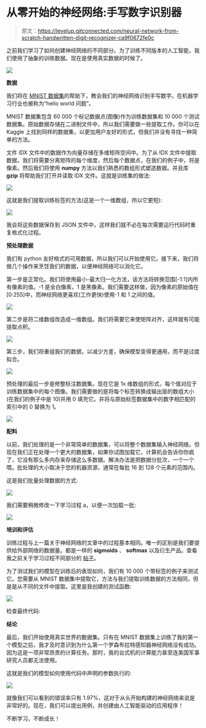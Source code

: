 # 从零开始的神经网络:手写数字识别器

> 原文：<https://levelup.gitconnected.com/neural-network-from-scratch-handwritten-digit-recognizer-ca9f0672fe0c>

之前我们学习了如何创建神经网络的不同部分。为了训练不同版本的人工智能，我们使用了抽象的训练数据。现在是使用真实数据的时候了。

![](img/f842ebc3d591315215246788dcb2807c.png)

**数据**

我们将在 [MNIST 数据集](http://yann.lecun.com/exdb/mnist/)的帮助下，教会我们的神经网络识别手写数字。在机器学习行业也被称为“hello world 问题”。

MNIST 数据集包含 60 000 个标记数据点(图像)作为训练数据集和 10 000 个测试数据集。原始数据存储在二进制文件中，所以我们需要做一些提取工作。你可以在 Kaggle 上找到同样的数据集，以更加用户友好的形式，但我们并没有寻找一种简单的方法。

文件 IDX 文件中的数据作为向量存储在多维矩阵空间中。为了从 IDX 文件中提取数据，我们将需要分离矩阵的每个维度，然后每个数据点，在我们的例子中，将是像素。然后我们将使用 **numpy** 方法以我们熟悉的数组形式塑造数据。并且库 **gzip** 将帮助我们打开并读取 IDX 文件。这就是训练集的做法:

![](img/4fd88c8802d8c0ddae9df5ca30c1c449.png)

这就是我们提取训练标签的方法(这是一个一维数组，所以它更短):

![](img/c55c24ae8b8f88267e77d708c00003e6.png)

我会将这些数据保存到 JSON 文件中，这样我们就不必在每次需要运行代码时重复格式化过程。

**预处理数据**

我们有 python 友好格式的可用数据，所以我们可以开始使用它。接下来，我们将做几个操作来烹饪我们的数据，以便神经网络可以消化它。

第一步是正常化。我们将使用最小-最大归一化方法，该方法将转换范围[-1:1]内所有像素的值。-1 是全白像素，1 是黑像素。我们需要这样做，因为像素的原始值在[0:255]中，而神经网络更喜欢(工作更快)使用-1 和 1 之间的值。

![](img/9ca499ea51c251d2717728dc0a8b5cb9.png)

第二步是将二维数组改造成一维数组。我们将需要它来使矩阵对齐，这样就有可能提取点积。

![](img/eef6fd095d5dcfccf88692c88345b395.png)

第三步，我们将重组我们的数据，以减少方差，确保模型变得更通用，而不是过度拟合。

![](img/6172716b8f47c38f339cab38d9348dc4.png)

预处理的最后一步是修整标注数据集。现在它是 1x 维数组的形式，每个值对应于训练数据集中的每个图像。我们需要做的是将每个标签转换成输出层的数组大小(在我们的例子中是 10)并用 0 填充它。并将与原始标签数据集中的数字相匹配的索引中的 0 替换为 1。

![](img/a7f803ac740eb7d2778a3b417a4abc57.png)

**配料**

以前，我们处理的是一个非常简单的数据集，可以将整个数据集输入神经网络。但现在我们正在处理一个更大的数据集，如果你试图加载它，计算机会告诉你你疯了，它没有那么多内存来存储这么多数据。解决办法是把数据分批次，一个一个喂。批处理的大小取决于您的机器资源，通常在每批 16 到 128 个元素的范围内。

这是我们批量处理数据的方式:

![](img/b91a5856ad0d6add15d5f6375eec768f.png)

我们需要稍微修改一下学习过程 a，以便一次加载一批:

![](img/5c931f73b2820d39930c68d7d72f9eef.png)

**培训和评估**

训练过程与上一篇关于神经网络的文章中的过程基本相同。唯一的区别是我们要提供给外部网络的数据量。都是一样的 **sigmoids** 、 **softmax** 以及衍生产品。查看我之前关于学习过程不同部分的 [帖子](/neural-network-from-scratch-multiply-entities-classification-72f7d5f4c2e)。

为了测试我们的模型在训练后的表现如何，我们有 10 000 个带标签的例子来测试它。您需要从 MNIST 数据集中提取它，方法与我们提取训练数据的方法相同，但是是从不同的文件中提取。这里是我创建的测试函数:

![](img/5211067bfe9312e6b2f7125e85bdc00e.png)

检查最终代码:

**结论**

最后，我们开始使用真实世界的数据集。只有在 MNIST 数据集上训练了我的第一个模型之后，我才及时意识到为什么第一个罗森布拉特感知器神经网络没有成功。因为这是一项非常昂贵的计算任务。那时，我的台式机的计算能力甚至连美国军事研究人员都无法使用。

这就是我们的模型如何使用代码中声明的参数执行的:

![](img/ca6f32e1c00fbcfa4e3b2f9d2aa66448.png)

就像我们可以看到的错误率只有 1.97%，这对于从头开始构建的神经网络来说是非常好的。现在，我们可以提出用例，并创建由人工智能驱动的应用程序！

不断学习，不断成长！